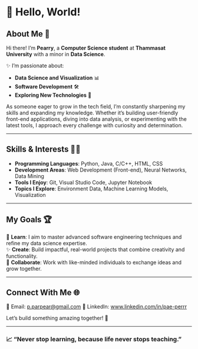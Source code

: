# 👋 Hello, World!  

## About Me 🌟  
Hi there! I’m **Pearry**, a **Computer Science student** at **Thammasat University** with a minor in **Data Science**.  

✨ I’m passionate about:  
- **Data Science and Visualization** 📊  
- **Software Development** 🛠️  
- **Exploring New Technologies** 🚀  

As someone eager to grow in the tech field, I’m constantly sharpening my skills and expanding my knowledge. Whether it’s building user-friendly front-end applications, diving into data analysis, or experimenting with the latest tools, I approach every challenge with curiosity and determination.  

---

## Skills & Interests 🧑‍💻  
- **Programming Languages**: Python, Java, C/C++, HTML, CSS
- **Development Areas**: Web Development (Front-end), Neural Networks, Data Mining  
- **Tools I Enjoy**: Git, Visual Studio Code, Jupyter Notebook  
- **Topics I Explore**: Environment Data, Machine Learning Models, Visualization  

---

## My Goals 🏆  
🌱 **Learn**: I aim to master advanced software engineering techniques and refine my data science expertise.  
✨ **Create**: Build impactful, real-world projects that combine creativity and functionality.  
🤝 **Collaborate**: Work with like-minded individuals to exchange ideas and grow together.  

---

## Connect With Me 🌐  
📧 Email: p.parpear@gmail.com
💼 LinkedIn: www.linkedin.com/in/pae-perrr

Let’s build something amazing together! 🌈  

---  

### 📈 “Never stop learning, because life never stops teaching.”  

